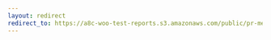 ```yaml
---
layout: redirect
redirect_to: https://a8c-woo-test-reports.s3.amazonaws.com/public/pr-merge/38829/api/index.html
---
```


